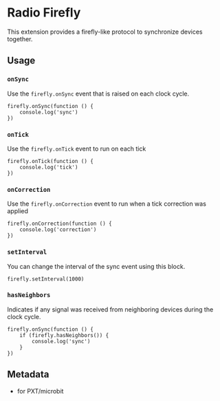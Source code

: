 # Radio Firefly

This extension provides a firefly-like protocol to synchronize
devices together.

## Usage

### ``onSync`` 

Use the ``firefly.onSync`` event that is raised
on each clock cycle.

```blocks
firefly.onSync(function () {
    console.log('sync')
})
```

### ``onTick`` 

Use the ``firefly.onTick`` event to run on each tick

```blocks
firefly.onTick(function () {
    console.log('tick')
})
```

### ``onCorrection`` 

Use the ``firefly.onCorrection`` event to run 
when a tick correction was applied

```blocks
firefly.onCorrection(function () {
    console.log('correction')
})
```

### ``setInterval``

You can change the interval of the sync event using this block.

```blocks
firefly.setInterval(1000)
```

### ``hasNeighbors``

Indicates if any signal was received from neighboring devices
during the clock cycle.

```blocks
firefly.onSync(function () {
    if (firefly.hasNeighbors()) {
        console.log('sync')
    }
})
```

## Metadata

* for PXT/microbit

